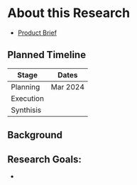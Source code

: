 # About this Research

- [Product Brief](https://github.com/department-of-veterans-affairs/va.gov-team/blob/master/products/identity/Products/Product%20Briefs/Login%20SLO.md)


## Planned Timeline

| Stage | Dates |
| --- | ---|
| Planning | Mar 2024 |
| Execution | |
| Synthisis |  |

## Background


## Research Goals:
- 


